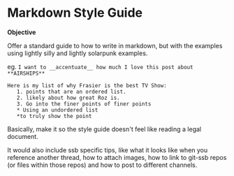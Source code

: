 # Markdown Style Guide

**Objective**

Offer a standard guide to how to write in markdown, but with the examples using lightly silly and lightly solarpunk examples.

eg.
`I want to __accentuate__ how much I love this post about **AIRSHIPS**`

```
Here is my list of why Frasier is the best TV Show:
   1. points that are an ordered list.
   2. likely about how great Roz is.
   3. Go into the finer points of finer points
   * Using an undordered list
   *to truly show the point
```

Basically, make it so the style guide doesn't feel like reading a legal document.

It would also include ssb specific tips, like what it looks like when you reference another thread, how to attach images, how to link to git-ssb repos (or files within those repos) and how to post to different channels.
